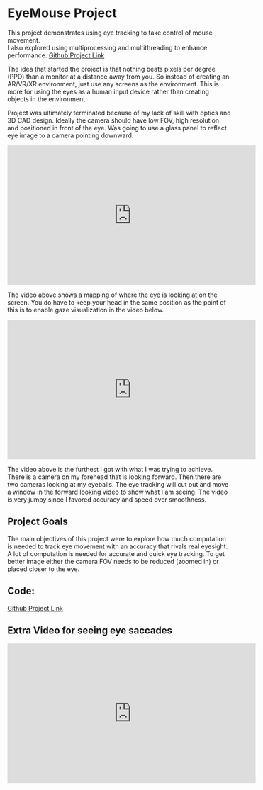 # EyeMouse Project

This project demonstrates using eye tracking to take control of mouse movement.  
I also explored using multiprocessing and multithreading to enhance performance.
[Github Project Link](https://github.com/Bejec/FocusFinder)

The idea that started the project is that nothing beats pixels per degree (PPD) than a monitor at a distance away from you.  So instead of creating an AR/VR/XR environment, just use any screens as the environment.  This is more for using the eyes as a human input device rather than creating objects in the environment.

Project was ultimately terminated because of my lack of skill with optics and 3D CAD design.  Ideally the camera should have low FOV, high resolution and positioned in front of the eye.  Was going to use a glass panel to reflect eye image to a camera pointing downward.

<div class="video-container-16by9">
  <iframe
    frameborder="0"
    title="YouTube video player"
    allowfullscreen
    width="560"
    height="315"
    src="https://www.youtube.com/embed/dW3LniF6BbY?enablejsapi=1&mute=1"></iframe>
</div>

The video above shows a mapping of where the eye is looking at on the screen.  You do have to keep your head in the same position as the point of this is to enable gaze visualization in the video below.

<div class="video-container-16by9">
  <iframe
    frameborder="0"
    title="YouTube video player"
    allowfullscreen
    width="560"
    height="315"
    src="https://www.youtube.com/embed/jEYcn5cFrLg?enablejsapi=1&mute=1"></iframe>
</div>

The video above is the furthest I got with what I was trying to achieve.  There is a camera on my forehead that is looking forward. Then there are two cameras looking at my eyeballs.  The eye tracking will cut out and move a window in the forward looking video to show what I am seeing.  The video is very jumpy since I favored accuracy and speed over smoothness.

## Project Goals

The main objectives of this project were to explore how much computation is needed to track eye movement
with an accuracy that rivals real eyesight.  A lot of computation is needed for accurate and quick eye tracking.  To get better image either the camera FOV needs to be reduced (zoomed in) or placed closer to the eye.

## Code:
[Github Project Link](https://github.com/Bejec/FocusFinder)


## Extra Video for seeing eye saccades

<div class="video-container-16by9">
  <iframe
    frameborder="0"
    title="YouTube video player"
    allowfullscreen
    width="560"
    height="315"
    src="https://www.youtube.com/embed/VzT1Xz3-9jY?enablejsapi=1&mute=1"></iframe>
</div>

